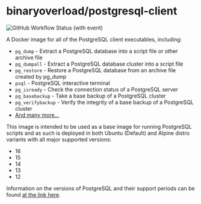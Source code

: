 # binaryoverload/postgresql-client 
![GitHub Workflow Status (with event)](https://img.shields.io/github/actions/workflow/status/binaryoverload/docker-postgresql-client/docker.yml)

A Docker image for all of the PostgreSQL client executables, including:
 - `pg_dump` - Extract a PostgreSQL database into a script file or other archive file
 - `pg_dumpall` - Extract a PostgreSQL database cluster into a script file
 - `pg_restore` - Restore a PostgreSQL database from an archive file created by pg_dump
 - `psql` - PostgreSQL interactive terminal
 - `pg_isready` - Check the connection status of a PostgreSQL server
 - `pg_basebackup` - Take a base backup of a PostgreSQL cluster
 - `pg_verifybackup` - Verify the integrity of a base backup of a PostgreSQL cluster
 - [And many more...](https://www.postgresql.org/docs/current/reference-client.html)

This image is intended to be used as a base image for running PostgreSQL scripts and as such is deployed in both Ubuntu (Default) and Alpine distro variants with all major supported versions:
 - 16
 - 15
 - 14
 - 13
 - 12

Information on the versions of PostgreSQL and their support periods can be found [at the link here](https://www.postgresql.org/support/versioning/).
